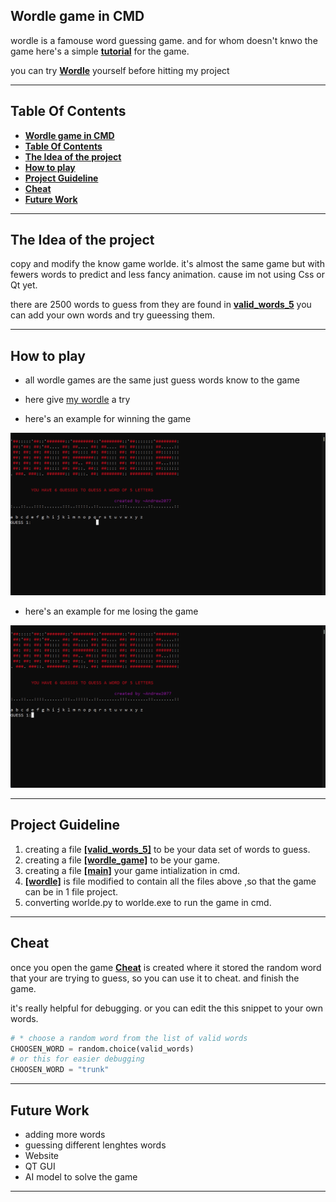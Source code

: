 
## **Wordle game in CMD**
wordle is a famouse word guessing game. and for whom doesn't knwo the game here's a simple **[tutorial](https://archive.ics.uci.edu/ml/datasets/PAMAP2+Physical+Activity+Monitoring)** for the game.

you can try [**Wordle**](https://wordlegame.org) yourself before hitting my project


___
## **Table Of Contents**
- [**Wordle game in CMD**](#wordle-game-in-cmd)
- [**Table Of Contents**](#table-of-contents)
- [**The Idea of the project**](#the-idea-of-the-project)
- [**How to play**](#how-to-play)
- [**Project Guideline**](#project-guideline)
- [**Cheat**](#cheat)
- [**Future Work**](#future-work)

___
## **The Idea of the project**
copy and modify the know game worlde.
it's almost the same game but with fewers words to predict and less fancy animation. cause im not using Css or Qt yet.

there are 2500 words to guess from they are found in **[valid_words_5](valid_words_5.py)** you can add your own words and try gueessing them.
___


## **How to play**
- all wordle games are the same just guess words know to the game
   
- here give [my wordle](Wordle.exe) a try

- here's an example for winning the game 
  
![guide lines](winning.gif)

- here's an example for me losing the game 

![guide lines](losing.gif)


___
## **Project Guideline**  

  1. creating a file **[[valid_words_5]](valid_words_5.py)** to be your data set of words to guess.
  2. creating a file **[[wordle_game]](wordle_game.py)** to be your game.
  3. creating a file **[[main]](main.py)** your game intialization in cmd.
  4. **[[wordle]](wordle.py)** is file modified to contain all the files above ,so that the game can be in 1 file project. 
  5. converting worlde.py to worlde.exe to run the game in cmd.


---
## **Cheat**
once you open the game **[Cheat](cheat.txt)** is created where it stored the random word that your are trying to guess, so you can use it to cheat. and finish the game.

it's really helpful for debugging. or you can edit the this snippet to your own words.

```python
# * choose a random word from the list of valid words
CHOOSEN_WORD = random.choice(valid_words)
# or this for easier debugging
CHOOSEN_WORD = "trunk"
```
---
## **Future Work**

- adding more words
- guessing different lenghtes words
- Website
- QT GUI
- AI model to solve the game

---








